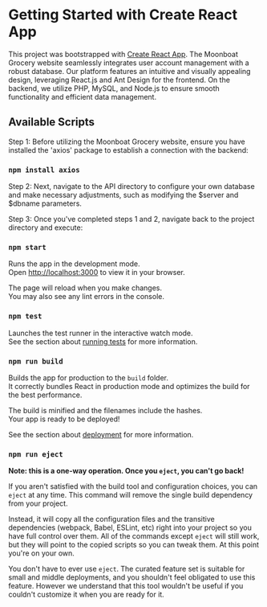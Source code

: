 # Getting Started with Create React App

This project was bootstrapped with [Create React App](https://github.com/facebook/create-react-app). 
The Moonboat Grocery website seamlessly integrates user account management with a robust database. Our platform features an intuitive and visually appealing design, leveraging React.js and Ant Design for the frontend. On the backend, we utilize PHP, MySQL, and Node.js to ensure smooth functionality and efficient data management.


## Available Scripts

Step 1: Before utilizing the Moonboat Grocery website, ensure you have installed the 'axios' package to establish a connection with the backend:

### `npm install axios`

Step 2: Next, navigate to the API directory to configure your own database and make necessary adjustments, such as modifying the $server and $dbname parameters.

Step 3: Once you've completed steps 1 and 2, navigate back to the project directory and execute:

### `npm start`

Runs the app in the development mode.\
Open [http://localhost:3000](http://localhost:3000) to view it in your browser.

The page will reload when you make changes.\
You may also see any lint errors in the console.

### `npm test`

Launches the test runner in the interactive watch mode.\
See the section about [running tests](https://facebook.github.io/create-react-app/docs/running-tests) for more information.

### `npm run build`

Builds the app for production to the `build` folder.\
It correctly bundles React in production mode and optimizes the build for the best performance.

The build is minified and the filenames include the hashes.\
Your app is ready to be deployed!

See the section about [deployment](https://facebook.github.io/create-react-app/docs/deployment) for more information.

### `npm run eject`

**Note: this is a one-way operation. Once you `eject`, you can't go back!**

If you aren't satisfied with the build tool and configuration choices, you can `eject` at any time. This command will remove the single build dependency from your project.

Instead, it will copy all the configuration files and the transitive dependencies (webpack, Babel, ESLint, etc) right into your project so you have full control over them. All of the commands except `eject` will still work, but they will point to the copied scripts so you can tweak them. At this point you're on your own.

You don't have to ever use `eject`. The curated feature set is suitable for small and middle deployments, and you shouldn't feel obligated to use this feature. However we understand that this tool wouldn't be useful if you couldn't customize it when you are ready for it.
